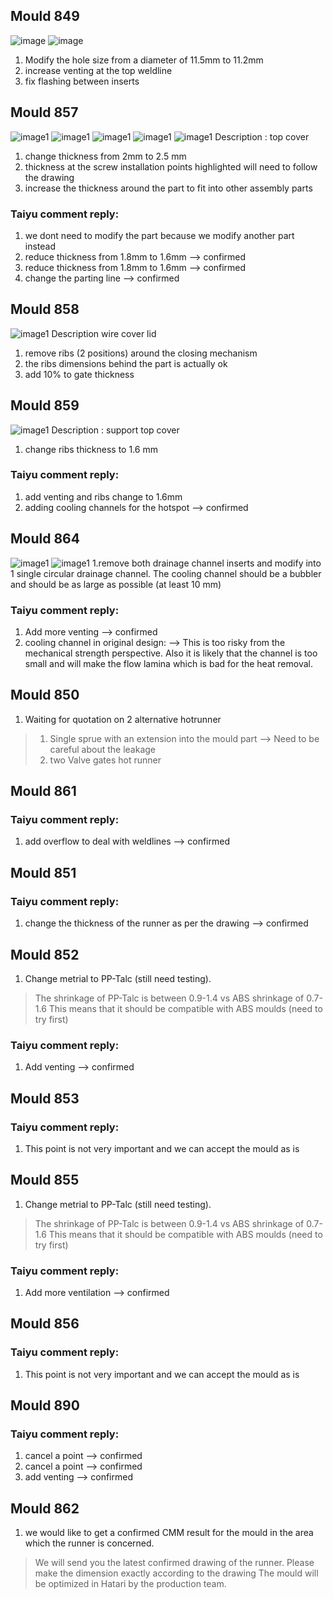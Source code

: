 ## Mould 849

![image](http://file.hatari.cc:8080/cICP2/849a.png)
![image](http://file.hatari.cc:8080/idxmp/849b.png)

1. Modify the hole size from a diameter of 11.5mm to 11.2mm 
2. increase venting at the top weldline
3. fix flashing between inserts

## Mould  857
![image1](http://file.hatari.cc:8080/7U4x5/857A.PNG)
![image1](http://file.hatari.cc:8080/6I9ZC/857B.PNG)
![image1](http://file.hatari.cc:8080/Eh982/857C.PNG)
![image1](http://file.hatari.cc:8080/12Mgpy/857D.PNG)
![image1](http://file.hatari.cc:8080/563qA/857E.PNG)
Description : top cover
1. change thickness from 2mm to 2.5 mm
2. thickness at the screw installation points highlighted will need to follow the drawing
3. increase the thickness around the part to fit into other assembly parts
### Taiyu comment reply: 
1. we dont need to modify the part because we modify another part instead
2. reduce thickness from 1.8mm to 1.6mm --> confirmed
3. reduce thickness from 1.8mm to 1.6mm --> confirmed
4. change the parting line --> confirmed

## Mould 858
![image1](http://file.hatari.cc:8080/2HCox/858.PNG)
Description wire cover lid
1. remove ribs (2 positions) around the closing mechanism
2. the ribs dimensions behind the part is actually ok
3. add 10% to gate thickness


## Mould 859
![image1](http://file.hatari.cc:8080/qAg2V/859.PNG)
Description : support top cover
1. change ribs thickness to 1.6 mm

### Taiyu comment reply:
1. add venting and ribs change to 1.6mm
2. adding cooling channels for the hotspot --> confirmed

## Mould 864
![image1](http://file.hatari.cc:8080/9nUPA/864A.PNG)
![image1](http://file.hatari.cc:8080/16ifbZ/864.PNG)
1.remove both drainage channel inserts and modify into 1 single circular drainage channel. The cooling channel should be a bubbler and should be as large as possible (at least 10 mm)

### Taiyu comment reply:
1. Add more venting  --> confirmed
2. cooling channel in original design: --> This is too risky from the mechanical strength perspective. Also it is likely that the channel is too small and will make the flow lamina which is bad for the heat removal.

## Mould 850
1. Waiting for quotation on 2 alternative hotrunner
> 1. Single sprue with an extension into the mould part --> Need to be careful about the leakage
> 2. two Valve gates hot runner

## Mould 861
### Taiyu comment reply:
1. add overflow to deal with weldlines --> confirmed

## Mould 851
### Taiyu comment reply:
1. change the thickness of the runner as per the drawing --> confirmed

## Mould 852
1. Change metrial to PP-Talc (still need testing).
> The shrinkage of PP-Talc is between 0.9-1.4 vs ABS shrinkage of 0.7-1.6 
> This means that it should be compatible with ABS moulds (need to try first)

### Taiyu comment reply:
1. Add venting --> confirmed

## Mould 853
### Taiyu comment reply:
1. This point is not very important and we can accept the mould as is

## Mould 855

1. Change metrial to PP-Talc (still need testing).
> The shrinkage of PP-Talc is between 0.9-1.4 vs ABS shrinkage of 0.7-1.6 
> This means that it should be compatible with ABS moulds (need to try first)

### Taiyu comment reply:
1. Add more ventilation --> confirmed

## Mould 856

### Taiyu comment reply:
1. This point is not very important and we can accept the mould as is

## Mould 890
### Taiyu comment reply:
1. cancel a point --> confirmed
2. cancel a point  --> confirmed
3. add venting  --> confirmed

## Mould 862
1. we would like to get a confirmed CMM result for the mould in the area which the runner is concerned. 
> We will send you the latest confirmed drawing of the runner. Please make the dimension exactly according to the drawing
> The mould will be optimized in Hatari by the production team.